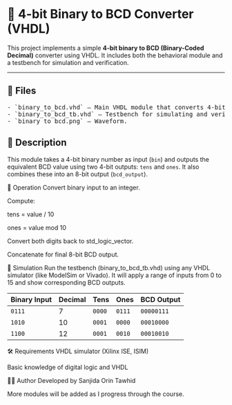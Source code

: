 # 🧮 4-bit Binary to BCD Converter (VHDL)

This project implements a simple **4-bit binary to BCD (Binary-Coded Decimal)** converter using VHDL. It includes both the behavioral module and a testbench for simulation and verification.

---

## 📁 Files
<pre>
- `binary_to_bcd.vhd` – Main VHDL module that converts 4-bit binary to BCD.
- `binary_to_bcd_tb.vhd` – Testbench for simulating and verifying the design.
- `binary_to_bcd.png` – Waveform.
</pre>

## 📘 Description

This module takes a 4-bit binary number as input (`bin`) and outputs the equivalent BCD value using two 4-bit outputs: `tens` and `ones`. It also combines these into an 8-bit output (`bcd_output`).

🔁 Operation
Convert binary input to an integer.

Compute:

tens = value / 10

ones = value mod 10

Convert both digits back to std_logic_vector.

Concatenate for final 8-bit BCD output.

🧪 Simulation
Run the testbench (binary_to_bcd_tb.vhd) using any VHDL simulator (like ModelSim or Vivado). It will apply a range of inputs from 0 to 15 and show corresponding BCD outputs.

| Binary Input | Decimal | Tens   | Ones   | BCD Output |
| ------------ | ------- | ------ | ------ | ---------- |
| `0111`       |   7     | `0000` | `0111` | `00000111` |
| `1010`       |   10    | `0001` | `0000` | `00010000` |
| `1100`       |   12    | `0001` | `0010` | `00010010` |

🛠️ Requirements
VHDL simulator (Xilinx ISE, ISIM)

Basic knowledge of digital logic and VHDL


🙋‍♀️ Author
Developed by Sanjida Orin Tawhid

More modules will be added as I progress through the course.
